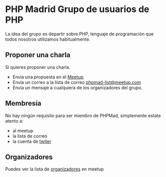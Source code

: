 PHP Madrid Grupo de usuarios de PHP
====================================

La idea del grupo es departir sobre PHP, lenguaje de programación que todos nosotros utilizamos habitualmente.

Proponer una charla
------------------------------------

Si quieres proponer una charla.

- Envia una propuesta en el [Meetup](http://www.meetup.com/PHPMad/#suggested).
- Envía un correo a la lista de correo phpmad-list@meetup.com
- Envia un mensaje a cualquiera de los organizadores del grupo.

Membresía
---------------------

No hay ningún requisito para ser miembro de PHPMad, simplemente estate atento a:

- al meetup
- la lista de correo
- la cuenta de [twiter](https://twitter.com/phpmad)


Organizadores
----------------------

Puedes ver la lista de [organizadores](http://www.meetup.com/PHPMad/members/?op=leaders) en meetup

